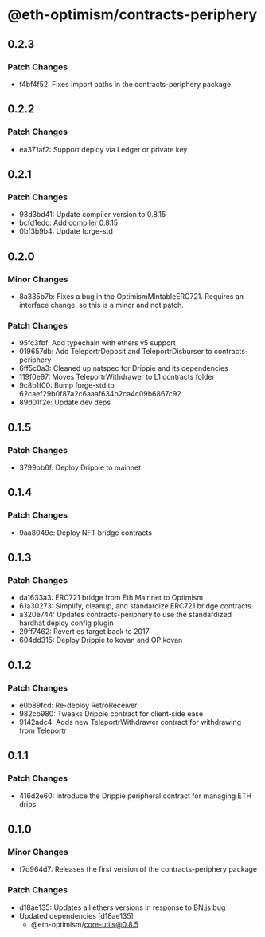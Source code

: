 # @eth-optimism/contracts-periphery

## 0.2.3

### Patch Changes

- f4bf4f52: Fixes import paths in the contracts-periphery package

## 0.2.2

### Patch Changes

- ea371af2: Support deploy via Ledger or private key

## 0.2.1

### Patch Changes

- 93d3bd41: Update compiler version to 0.8.15
- bcfd1edc: Add compiler 0.8.15
- 0bf3b9b4: Update forge-std

## 0.2.0

### Minor Changes

- 8a335b7b: Fixes a bug in the OptimismMintableERC721. Requires an interface change, so this is a minor and not patch.

### Patch Changes

- 95fc3fbf: Add typechain with ethers v5 support
- 019657db: Add TeleportrDeposit and TeleportrDisburser to contracts-periphery
- 6ff5c0a3: Cleaned up natspec for Drippie and its dependencies
- 119f0e97: Moves TeleportrWithdrawer to L1 contracts folder
- 9c8b1f00: Bump forge-std to 62caef29b0f87a2c6aaaf634b2ca4c09b6867c92
- 89d01f2e: Update dev deps

## 0.1.5

### Patch Changes

- 3799bb6f: Deploy Drippie to mainnet

## 0.1.4

### Patch Changes

- 9aa8049c: Deploy NFT bridge contracts

## 0.1.3

### Patch Changes

- da1633a3: ERC721 bridge from Eth Mainnet to Optimism
- 61a30273: Simplify, cleanup, and standardize ERC721 bridge contracts.
- a320e744: Updates contracts-periphery to use the standardized hardhat deploy config plugin
- 29ff7462: Revert es target back to 2017
- 604dd315: Deploy Drippie to kovan and OP kovan

## 0.1.2

### Patch Changes

- e0b89fcd: Re-deploy RetroReceiver
- 982cb980: Tweaks Drippie contract for client-side ease
- 9142adc4: Adds new TeleportrWithdrawer contract for withdrawing from Teleportr

## 0.1.1

### Patch Changes

- 416d2e60: Introduce the Drippie peripheral contract for managing ETH drips

## 0.1.0

### Minor Changes

- f7d964d7: Releases the first version of the contracts-periphery package

### Patch Changes

- d18ae135: Updates all ethers versions in response to BN.js bug
- Updated dependencies [d18ae135]
  - @eth-optimism/core-utils@0.8.5

